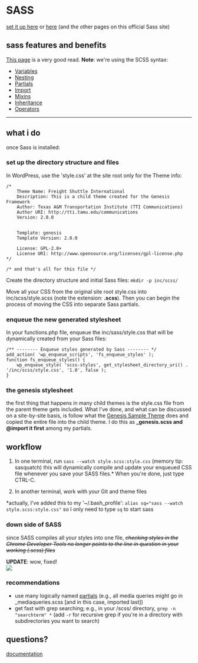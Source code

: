 # SASS

[set it up here](http://www.hongkiat.com/blog/getting-started-saas/)  or [here](http://sass-lang.com/install) (and the other pages on this official Sass site)

## sass features and benefits

[This page](http://sass-lang.com/guide) is a very good read. **Note**: we're using the SCSS syntax:

- [Variables](http://sass-lang.com/guide#topic-2)
- [Nesting](http://sass-lang.com/guide#topic-3)
- [Partials](http://sass-lang.com/guide#topic-4)
- [Import](http://sass-lang.com/guide#topic-5)
- [Mixins](http://sass-lang.com/guide#topic-6)
- [Inheritance](http://sass-lang.com/guide#topic-7)
- [Operators](http://sass-lang.com/guide#topic-8)

---

## what i do

once Sass is installed:  

###  set up the directory structure and files 

In WordPress, use the 'style.css' at the site root only for the Theme info: 

	/*
		Theme Name: Freight Shuttle International
		Description: This is a child theme created for the Genesis Framework
		Author: Texas A&M Transportation Institute (TTI Communications)
		Author URI: http://tti.tamu.edu/communications
		Version: 2.0.0
	 
	 
		Template: genesis
		Template Version: 2.0.0
	 
		License: GPL-2.0+
		License URI: http://www.opensource.org/licenses/gpl-license.php
	*/
	
	/* and that's all for this file */
	
Create the directory structure and initial Sass files: `mkdir -p inc/scss/`  

Move all your CSS from the original site root style.css into inc/scss/style.scss (note the extension: **.scss**). Then you can begin the process of moving the CSS into separate Sass partials.  

### enqueue the new generated stylesheet

In your functions.php file, enqueue the inc/sass/style.css that will be dynamically created from your Sass files:

	/** -------- Enqueue styles generated by Sass -------- */
	add_action( 'wp_enqueue_scripts', 'fs_enqueue_styles' );
	function fs_enqueue_styles() {
	    wp_enqueue_style( 'scss-styles', get_stylesheet_directory_uri() . '/inc/scss/style.css', '1.0', false );
	}
	
### the genesis stylesheet

the first thing that happens in many child themes is the style.css file from the parent theme gets included. What I've done, and what can be discussed on a site-by-site basis, is follow what the [Genesis Sample Theme](http://my.studiopress.com/downloads/) does and copied the entire file into the child theme. I do this as **_genesis.scss and @import it first** among my partials. 
	
	
## workflow

1. In one terminal, run `sass --watch style.scss:style.css` (memory tip: sasquatch) this will dynamically compile and update your enqueued CSS file whenever you save your SASS files.* When you're done, just type CTRL-C.

2. In another terminal, work with your Git and theme files
 

*actually, I've added this to my '~/.bash_profile': `alias sq="sass --watch style.scss:style.css"` so I only need to type `sq` to start sass


### down side of SASS

since SASS compiles all your styles into one file, <span style="text-decoration:line-through">*checking styles in the Chrome Developer Tools no longer points to the line in question in your working (.scss) files*</span>  

**UPDATE**: wow, fixed!  
![](https://dl.dropboxusercontent.com/u/12710016/Screenshots/chrome-dev-tools-sass.png)

### recommendations

- use many logically named [partials](http://sass-lang.com/guide#topic-4) (e.g., all media queries might go in _mediaqueries.scss [and in this case, imported last])
- get fast with grep searching; e.g., in your /scss/ directory, `grep -n "searchterm" *` (add `-r` for recursive grep if you're in a directory with subdirectories you want to search)

## questions?

[documentation](http://sass-lang.com/documentation/file.SASS_REFERENCE.html)
